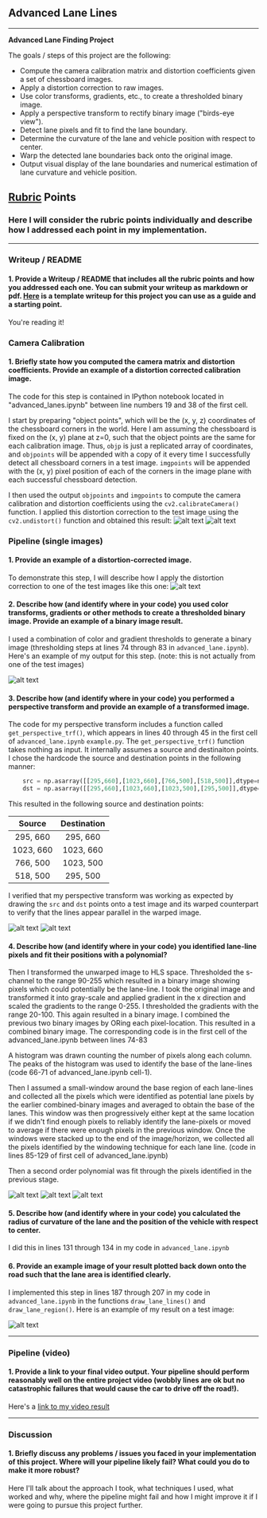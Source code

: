 ## Advanced Lane Lines

---

**Advanced Lane Finding Project**

The goals / steps of this project are the following:

* Compute the camera calibration matrix and distortion coefficients given a set of chessboard images.
* Apply a distortion correction to raw images.
* Use color transforms, gradients, etc., to create a thresholded binary image.
* Apply a perspective transform to rectify binary image ("birds-eye view").
* Detect lane pixels and fit to find the lane boundary.
* Determine the curvature of the lane and vehicle position with respect to center.
* Warp the detected lane boundaries back onto the original image.
* Output visual display of the lane boundaries and numerical estimation of lane curvature and vehicle position.

[//]: # (Image References)

[image1]: ./camera_cal/calibration1.jpg "distorted chessboard used for calibration"
[image2]: ./myoutput/undistorted_chessboard.jpg "Undistorted chessboard"
[image3]: ./test_images/test1.jpg "lane test image"
[image4]: ./myoutput/undistorted_lane_test.jpg "undistorted lane test image"
[image5]: ./myoutput/unwarped_undistorted_lane_test.jpg "unwarped undistorted lane test image"
[image6]: ./myoutput/binary_image.jpg "binary image showing potential lane pixels"
[image7]: ./myoutput/color_image_with_fitted_line.jpg "colored image showing the fitted lane lines"
[image8]: ./myoutput/lane_region_marked.jpg "final image showing the lane region marked"
[video1]: ./myoutput/project_video_with_lane_region.mp4 "video with the lane region marked"
[image9]: ./myoutput/unwarped_undistorted_straight_lane.jpg "unwarped undistorted straight lane image"

## [Rubric](https://review.udacity.com/#!/rubrics/571/view) Points

### Here I will consider the rubric points individually and describe how I addressed each point in my implementation.  

---

### Writeup / README

#### 1. Provide a Writeup / README that includes all the rubric points and how you addressed each one.  You can submit your writeup as markdown or pdf.  [Here](https://github.com/udacity/CarND-Advanced-Lane-Lines/blob/master/writeup_template.md) is a template writeup for this project you can use as a guide and a starting point.  

You're reading it!

### Camera Calibration

#### 1. Briefly state how you computed the camera matrix and distortion coefficients. Provide an example of a distortion corrected calibration image.

The code for this step is contained in IPython notebook located in "advanced_lanes.ipynb" between line numbers 19 and 38 of the first cell.

I start by preparing "object points", which will be the (x, y, z) coordinates of the chessboard corners in the world. Here I am assuming the chessboard is fixed on the (x, y) plane at z=0, such that the object points are the same for each calibration image.  Thus, `objp` is just a replicated array of coordinates, and `objpoints` will be appended with a copy of it every time I successfully detect all chessboard corners in a test image.  `imgpoints` will be appended with the (x, y) pixel position of each of the corners in the image plane with each successful chessboard detection.  

I then used the output `objpoints` and `imgpoints` to compute the camera calibration and distortion coefficients using the `cv2.calibrateCamera()` function.  I applied this distortion correction to the test image using the `cv2.undistort()` function and obtained this result: 
![alt text][image1]
![alt text][image2]

### Pipeline (single images)

#### 1. Provide an example of a distortion-corrected image.

To demonstrate this step, I will describe how I apply the distortion correction to one of the test images like this one:
![alt text][image3]

#### 2. Describe how (and identify where in your code) you used color transforms, gradients or other methods to create a thresholded binary image.  Provide an example of a binary image result.

I used a combination of color and gradient thresholds to generate a binary image (thresholding steps at lines 74 through 83 in `advanced_lane.ipynb`).  Here's an example of my output for this step.  (note: this is not actually from one of the test images)

![alt text][image4]


#### 3. Describe how (and identify where in your code) you performed a perspective transform and provide an example of a transformed image.

The code for my perspective transform includes a function called `get_perspective_trf()`, which appears in lines 40 through 45 in the first cell of `advanced_lane.ipynb` `example.py`.  The `get_perspective_trf()` function takes nothing as input. It internally assumes a source and destinaiton points.  I chose the hardcode the source and destination points in the following manner:

```python
    src = np.asarray([[295,660],[1023,660],[766,500],[518,500]],dtype=np.float32)
    dst = np.asarray([[295,660],[1023,660],[1023,500],[295,500]],dtype=np.float32)
```

This resulted in the following source and destination points:

| Source        | Destination   | 
|:-------------:|:-------------:| 
| 295, 660      | 295, 660        | 
| 1023, 660      | 1023, 660      |
| 766, 500     | 1023, 500      |
| 518, 500      | 295, 500        |

I verified that my perspective transform was working as expected by drawing the `src` and `dst` points onto a test image and its warped counterpart to verify that the lines appear parallel in the warped image.

![alt text][image9]
![alt text][image5]
#### 4. Describe how (and identify where in your code) you identified lane-line pixels and fit their positions with a polynomial?

Then I transformed the unwarped image to HLS space. Thresholded the s-channel to the range 90-255 which resulted in a binary image showing pixels which could potentially be the lane-line. I took the original image and transformed it into gray-scale and applied gradient in the x direction and scaled the gradients to the range 0-255. I thresholded the gradients with the range 20-100. This again resulted in a binary image. I combined the previous two binary images by ORing each pixel-location. This resulted in a combined binary image. The corresponding code is in the first cell of the advanced_lane.ipynb between lines 74-83

A histogram was drawn counting the number of pixels along each column. The peaks of the histogram was used to identify the base of the lane-lines (code 66-71 of advanced_lane.ipynb cell-1). 

Then I assumed a small-window around the base region of each lane-lines and collected all the pixels which were identified as potential lane pixels by the earlier combined-binary images and averaged to obtain the base of the lanes. This window was then progressively either kept at the same location if we didn't find enough pixels to reliably identify the lane-pixels or moved to average if there were enough pixels in the previous window. Once the windows were stacked up to the end of the image/horizon, we collected all the pixels identified by the windowing technique for each lane line. (code in lines 85-129 of first cell of advanced_lane.ipynb)

 Then a second order polynomial was fit through the pixels identified in the previous stage.

![alt text][image6]
![alt text][image7]
![alt text][image8]

#### 5. Describe how (and identify where in your code) you calculated the radius of curvature of the lane and the position of the vehicle with respect to center.

I did this in lines 131 through 134 in my code in `advanced_lane.ipynb`

#### 6. Provide an example image of your result plotted back down onto the road such that the lane area is identified clearly.

I implemented this step in lines 187 through 207 in my code in `advanced_lane.ipynb` in the functions `draw_lane_lines()` and `draw_lane_region()`.  Here is an example of my result on a test image:

![alt text][image8]

---

### Pipeline (video)

#### 1. Provide a link to your final video output.  Your pipeline should perform reasonably well on the entire project video (wobbly lines are ok but no catastrophic failures that would cause the car to drive off the road!).

Here's a [link to my video result](./myoutput/project_video_with_lane_region.mp4)

---

### Discussion

#### 1. Briefly discuss any problems / issues you faced in your implementation of this project.  Where will your pipeline likely fail?  What could you do to make it more robust?



Here I'll talk about the approach I took, what techniques I used, what worked and why, where the pipeline might fail and how I might improve it if I were going to pursue this project further.  
